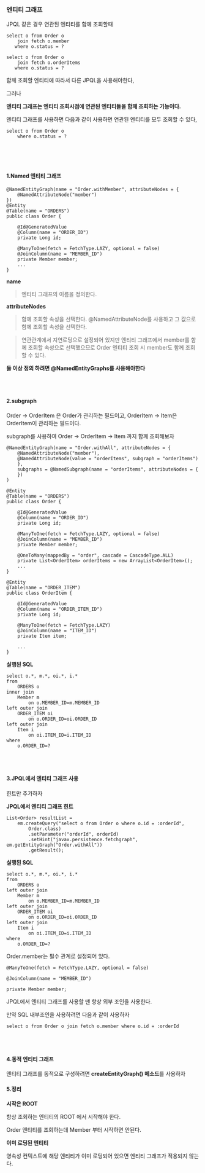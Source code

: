 ### 엔티티 그래프

JPQL 같은 경우 연관된 엔티티를 함께 조회할때

```
select o from Order o
	join fetch o.member
   where o.status = ?
     
select o from Order o
    join fetch o.orderItems
   where o.status = ?
```

함께 조회할 엔티티에 따라서 다른 JPQL을 사용해야한다,

그러나

**엔티티 그래프는 엔티티 조회시점에 연관된 엔티티들을 함께 조회하는 기능이다.**

엔티티 그래프를 사용하면 다음과 같이 사용하면 연관된 엔티티를 모두 조회할 수 있다,

```
select o from Order o
	where o.status = ?
```

<br><br><br>

#### 1.**Named** **엔티티 그래프**

```
@NamedEntityGraph(name = "Order.withMember", attributeNodes = {
	@NamedAttributeNode("member")
})
@Entity
@Table(name = "ORDERS")
public class Order {
	
	@Id@GeneratedValue
	@Column(name = "ORDER_ID")
	private Long id;
	
	@ManyToOne(fetch = FetchType.LAZY, optional = false)
	@JoinColumn(name = "MEMBER_ID")
	private Member member;
	...
}
```

**name**

> 엔티티 그래프의 이름을 정의한다.

**attributeNodes**

> 함께 조회할 속성을 선택한다. @NamedAttributeNode를 사용하고 그 값으로 함께 조회할 속성을 선택한다.



> 연관관계에서 지연로딩으로 설정되어 있지만 엔티티 그래프에서 member를 함께 조회할 속성으로 선택했으므로 Order 엔티티 조회 시 member도 함께 조회할 수 있다.

**둘 이상 정의 하려면 @NamedEntityGraphs를 사용해야한다**

<br><br>

#### 2.subgraph

Order -> OrderItem 은 Order가 관리하는 필드이고, OrderItem -> Item은 OrderItem이 관리하는 필드이다.

subgraph를 사용하여 Order -> OrderItem -> Item 까지 함께 조회해보자

```
@NamedEntityGraph(name = "Order.withAll", attributeNodes = {
	@NamedAttributeNode("member"),
	@NamedAttributeNode(value = "orderItems", subgraph = "orderItems")
	},
	subgraphs = @NamedSubgraph(name = "orderItems", attributeNodes = {
	})
)

@Entity
@Table(name = "ORDERS")
public class Order {
	
	@Id@GeneratedValue
	@Column(name = "ORDER_ID")
	private Long id;
	
	@ManyToOne(fetch = FetchType.LAZY, optional = false)
	@JoinColumn(name = "MEMBER_ID")
	private Member member;
	
	@OneToMany(mappedBy = "order", cascade = CascadeType.ALL)
	private List<OrderItem> orderItems = new ArrayList<OrderItem>();
	...
}

@Entity
@Table(name = "ORDER_ITEM")
public class OrderItem {
	
	@Id@GeneratedValue
	@Column(name = "ORDER_ITEM_ID")
	private Long id;
	
	@ManyToOne(fetch = FetchType.LAZY)
	@JoinColumn(name = "ITEM_ID")
	private Item item;
	
	...
}
```

**실행된 SQL**

```
select o.*, m.*, oi.*, i.*
from
	ORDERS o
inner join
	Member m
		on o.MEMBER_ID=m.MEMBER_ID
left outer join
	ORDER_ITEM oi
		on o.ORDER_ID=oi.ORDER_ID
left outer join
	Item i
		on oi.ITEM_ID=i.ITEM_ID
where
	o.ORDER_ID=?
```

<br><br>

#### 3.JPQL에서 엔티티 그래프 사용

힌트만 추가하자

**JPQL에서 엔티티 그래프 힌트**

```
List<Order> resultList = 
	em.createQuery("select o from Order o where o.id = :orderId",
		Order.class)
		.setParameter("orderId", orderId)
		.setHint("javax.persistence.fetchgraph", em.getEntityGraph("Order.withAll"))
		.getResult();
```

**실행된 SQL**

```
select o.*, m.*, oi.*, i.*
from
	ORDERS o
left outer join
	Member m
		on o.MEMBER_ID=m.MEMBER_ID
left outer join
	ORDER_ITEM oi
		on o.ORDER_ID=oi.ORDER_ID
left outer join
	Item i
		on oi.ITEM_ID=i.ITEM_ID
where
	o.ORDER_ID=?
```

Order.member는 필수 관계로 설정되어 있다.

```
@ManyToOne(fetch = FetchType.LAZY, optional = false)

@JoinColumn(name = "MEMBER_ID")

private Member member;
```

JPQL에서 엔티티 그래프를 사용할 땐 항상 외부 조인을 사용한다.

만약 SQL 내부조인을 사용하려면 다음과 같이 사용하자

```
select o from Order o join fetch o.member where o.id = :orderId
```

<br><br>



#### 4.동적 엔티티 그래프

엔티티 그래프를 동적으로 구성하려면 **createEntityGraph() 메소드**를 사용하자





#### 5.정리

**시작은 ROOT**

항상 조회하는 엔티티의 ROOT 에서 시작해야 한다.

Order 엔티티를 조회하는데 Member 부터 시작하면 안된다.

**이미 로딩된 엔티티**

영속성 컨텍스트에 해당 엔티티가 이미 로딩되어 있으면 엔티티 그래프가 적용되지 않는다.
